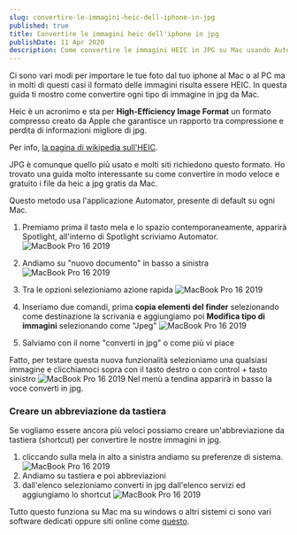 ```yaml
---
slug: convertire-le-immagini-heic-dell-iphone-in-jpg
published: true
title: Convertire le immagini heic dell'iphone in jpg 
publishDate: 11 Apr 2020
description: Come convertire le immagini HEIC in JPG su Mac usando Automator
---
```


Ci sono vari modi per importare le tue foto dal tuo iphone al Mac o al PC ma in molti di questi casi il formato delle immagini risulta essere HEIC. In questa guida ti mostro come convertire ogni tipo di immagine in jpg da Mac.

Heic è un acronimo e sta per **High-Efficiency Image Format** un formato compresso creato da Apple che garantisce un rapporto tra compressione e perdita di informazioni migliore di jpg.

Per info, [la pagina di wikipedia sull'HEIC](https://it.wikipedia.org/wiki/High_Efficiency_Image_File_Format).

JPG è comunque quello più usato e molti siti richiedono questo formato.
Ho trovato una guida molto interessante su come convertire in modo veloce e gratuito i file da heic a jpg gratis da Mac.

Questo metodo usa l'applicazione Automator, presente di default su ogni Mac.

1. Premiamo prima il tasto mela e lo spazio contemporaneamente, apparirà Spotlight, all'interno di Spotlight scriviamo Automator.
![MacBook Pro 16 2019](../assets/automation/spotlight.jpg)

2. Andiamo su "nuovo documento" in basso a sinistra
![MacBook Pro 16 2019](../assets/automation/automator_2.jpg)

3. Tra le opzioni selezioniamo azione rapida
![MacBook Pro 16 2019](../assets/automation/automator_1.jpg)

4. Inseriamo due comandi, prima **copia elementi del finder** selezionando come destinazione la scrivania e aggiungiamo poi **Modifica tipo di immagini** selezionando come "Jpeg"
![MacBook Pro 16 2019](../assets/automation/Automator.jpg)

5. Salviamo con il nome "converti in jpg" o come più vi piace

Fatto, per testare questa nuova funzionalità selezioniamo una qualsiasi immagine e clicchiamoci sopra con il tasto destro o con control + tasto sinistro
![MacBook Pro 16 2019](../assets/automation/convertiinjpg.jpg)
Nel menù a tendina apparirà in basso la voce converti in jpg.

### Creare un abbreviazione da tastiera

Se vogliamo essere ancora più veloci possiamo creare un'abbreviazione da tastiera (shortcut) per convertire le nostre immagini in jpg.

1. cliccando sulla mela in alto a sinistra andiamo su preferenze di sistema.
![MacBook Pro 16 2019](../assets/automation/preferenze.jpg)
2. Andiamo su tastiera e poi abbreviazioni
3. dall'elenco selezioniamo converti in jpg dall'elenco servizi ed aggiungiamo lo shortcut
![MacBook Pro 16 2019](../assets/automation/abbreviazioni.jpg)

Tutto questo funziona su Mac ma su windows o altri sistemi ci sono vari software dedicati oppure siti online come [questo](https://convertio.co/it/heic-jpg/).
